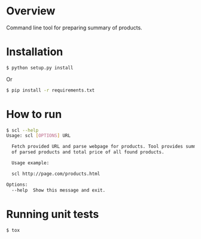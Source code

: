 Overview
========

Command line tool for preparing summary of products.

Installation
============

```bash
$ python setup.py install
```

Or

```bash
$ pip install -r requirements.txt
```

How to run
============


```bash
$ scl --help
Usage: scl [OPTIONS] URL

  Fetch provided URL and parse webpage for products. Tool provides summary
  of parsed products and total price of all found products.

  Usage example:

  scl http://page.com/products.html

Options:
  --help  Show this message and exit.
```


Running unit tests
==================

```bash
$ tox
```
